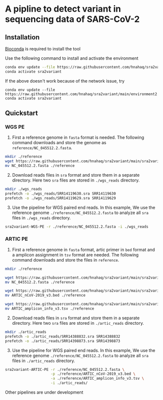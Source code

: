 # A pipline to detect variant in sequencing data of SARS-CoV-2


## Installation

[Bioconda](https://bioconda.github.io/user/install.html#install-conda) is required to install the tool

Use the following command to install and activate the environment

```bash
conda env update --file https://raw.githubusercontent.com/hnahaq/sra2variant/main/environment.yml
conda activate sra2variant
```

If the above doesn't work because of the network issue, try
```
conda env update --file https://raw.githubusercontent.com/hnahaq/sra2variant/main/environment2.yml
conda activate sra2variant
```

## Quickstart

### WGS PE
1. First a reference genome in `fasta` format is needed. The following command downloads and store the genome as `reference/NC_045512.2.fasta`.

```bash
mkdir ./reference
wget https://raw.githubusercontent.com/hnahaq/sra2variant/main/sra2variant/data/NC_045512.2.fasta
mv NC_045512.2.fasta ./reference
```

2. Download reads files in `sra` format and store them in a separate directory. Here two `sra` files are stored in `./wgs_reads` directory.

```bash
mkdir ./wgs_reads
prefetch -o ./wgs_reads/SRR14119630.sra SRR14119630
prefetch -o ./wgs_reads/SRR14119629.sra SRR14119629
```

3. Use the pipeline for WGS paired end reads. In this example, We use the reference genome `./reference/NC_045512.2.fasta` to analyze all `sra` files in `./wgs_reads` directory.

```bash
sra2variant-WGS-PE -r ./reference/NC_045512.2.fasta -i ./wgs_reads
```

### ARTIC PE

1. First a reference genome in `fasta` format, artic primer in `bed` format and a amplicon assignment in `tsv` format are needed. The following command downloads and store the files in `reference`.

```bash
mkdir ./reference

wget https://raw.githubusercontent.com/hnahaq/sra2variant/main/sra2variant/data/NC_045512.2.fasta
mv NC_045512.2.fasta ./reference

wget https://raw.githubusercontent.com/hnahaq/sra2variant/main/sra2variant/data/ARTIC_nCoV-2019_v3.bed
mv ARTIC_nCoV-2019_v3.bed ./reference

wget https://raw.githubusercontent.com/hnahaq/sra2variant/main/sra2variant/data/ARTIC_amplicon_info_v3.tsv
mv ARTIC_amplicon_info_v3.tsv ./reference
```

2. Download reads files in `sra` format and store them in a separate directory. Here two `sra` files are stored in `./artic_reads` directory.

```bash
mkdir ./artic_reads
prefetch -o ./artic_reads/SRR14388832.sra SRR14388832
prefetch -o ./artic_reads/SRR14398873.sra SRR14398873
```

3. Use the pipeline for WGS paired end reads. In this example, We use the reference genome `./reference/NC_045512.2.fasta` to analyze all `sra` files in `./artic_reads` directory.

```bash
sra2variant-ARTIC-PE -r ./reference/NC_045512.2.fasta \
                     -p ./reference/ARTIC_nCoV-2019_v3.bed \
                     -a ./reference/ARTIC_amplicon_info_v3.tsv \
                     -i ./artic_reads/
```

Other pipelines are under development
